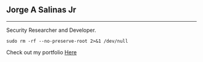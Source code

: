 ## Jorge A Salinas Jr

----------------------

Security Researcher and Developer.

```
sudo rm -rf --no-preserve-root 2>&1 /dev/null
```

Check out my portfolio [Here](https://jsalinas212.github.io/personal-portfolio-challenge/)
